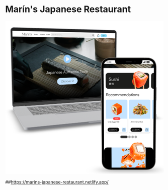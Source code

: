 # Marín's Japanese Restaurant

![DeviceView](./assets/media/device-view.png)

##https://marins-japanese-restaurant.netlify.app/
